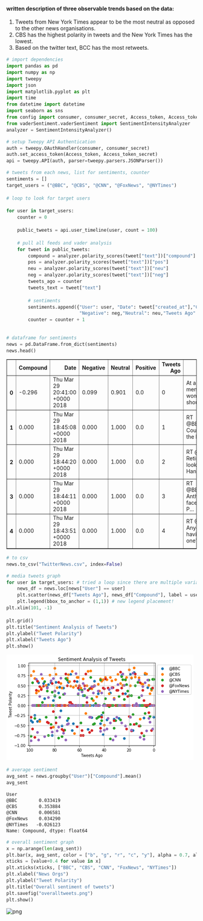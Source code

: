 #### written description of three observable trends based on the data:
1. Tweets from New York Times appear to be the most neutral as opposed to the other news organisations. 
2. CBS has the highest polarity in tweets and the New York Times has the lowest.
3. Based on the twitter text, BCC has the most retweets.


```python
# import dependencies
import pandas as pd
import numpy as np
import tweepy
import json
import matplotlib.pyplot as plt
import time
from datetime import datetime
import seaborn as sns
from config import consumer, consumer_secret, Access_token, Access_token_secret
from vaderSentiment.vaderSentiment import SentimentIntensityAnalyzer
analyzer = SentimentIntensityAnalyzer()
```


```python
# setup Tweepy API Authentication
auth = tweepy.OAuthHandler(consumer, consumer_secret)
auth.set_access_token(Access_token, Access_token_secret)
api = tweepy.API(auth, parser=tweepy.parsers.JSONParser())
```


```python
# tweets from each news, list for sentiments, counter
sentiments = []
target_users = ("@BBC", "@CBS", "@CNN", "@FoxNews", "@NYTimes")

# loop to look for target users

for user in target_users:
    counter = 0
    
    public_tweets = api.user_timeline(user, count = 100)
    
    # pull all feeds and vader analysis
    for tweet in public_tweets:
        compound = analyzer.polarity_scores(tweet["text"])["compound"]
        pos = analyzer.polarity_scores(tweet["text"])["pos"]
        neu = analyzer.polarity_scores(tweet["text"])["neu"]
        neg = analyzer.polarity_scores(tweet["text"])["neg"]
        tweets_ago = counter
        tweets_text = tweet["text"]
    
        # sentiments
        sentiments.append({"User": user, "Date": tweet["created_at"],"Compound": compound,"Positive": pos,
                           "Negative": neg,"Neutral": neu,"Tweets Ago": counter,"Twitter text" : tweets_text})
        counter = counter + 1
        
```


```python
# dataframe for sentiments
news = pd.DataFrame.from_dict(sentiments)
news.head()
```




<div>
<style scoped>
    .dataframe tbody tr th:only-of-type {
        vertical-align: middle;
    }

    .dataframe tbody tr th {
        vertical-align: top;
    }

    .dataframe thead th {
        text-align: right;
    }
</style>
<table border="1" class="dataframe">
  <thead>
    <tr style="text-align: right;">
      <th></th>
      <th>Compound</th>
      <th>Date</th>
      <th>Negative</th>
      <th>Neutral</th>
      <th>Positive</th>
      <th>Tweets Ago</th>
      <th>Twitter text</th>
      <th>User</th>
    </tr>
  </thead>
  <tbody>
    <tr>
      <th>0</th>
      <td>-0.296</td>
      <td>Thu Mar 29 20:41:00 +0000 2018</td>
      <td>0.099</td>
      <td>0.901</td>
      <td>0.0</td>
      <td>0</td>
      <td>At a time when men thought women shouldn't spe...</td>
      <td>@BBC</td>
    </tr>
    <tr>
      <th>1</th>
      <td>0.000</td>
      <td>Thu Mar 29 18:45:08 +0000 2018</td>
      <td>0.000</td>
      <td>1.000</td>
      <td>0.0</td>
      <td>1</td>
      <td>RT @BBCBreakfast: Counting down the hours unti...</td>
      <td>@BBC</td>
    </tr>
    <tr>
      <th>2</th>
      <td>0.000</td>
      <td>Thu Mar 29 18:44:20 +0000 2018</td>
      <td>0.000</td>
      <td>1.000</td>
      <td>0.0</td>
      <td>2</td>
      <td>RT @bbcrb: Retirement's looking rosy for Hank ...</td>
      <td>@BBC</td>
    </tr>
    <tr>
      <th>3</th>
      <td>0.000</td>
      <td>Thu Mar 29 18:44:11 +0000 2018</td>
      <td>0.000</td>
      <td>1.000</td>
      <td>0.0</td>
      <td>3</td>
      <td>RT @BBCNewsbeat: Anthony Joshua faces Joseph P...</td>
      <td>@BBC</td>
    </tr>
    <tr>
      <th>4</th>
      <td>0.000</td>
      <td>Thu Mar 29 18:43:51 +0000 2018</td>
      <td>0.000</td>
      <td>1.000</td>
      <td>0.0</td>
      <td>4</td>
      <td>RT @BBCOne: Anyone else having a 'chilled one'...</td>
      <td>@BBC</td>
    </tr>
  </tbody>
</table>
</div>




```python
# to csv
news.to_csv("TwitterNews.csv", index=False)
```


```python
# media tweets graph
for user in target_users: # tried a loop since there are multiple variables
    news_df = news.loc[news["User"] == user]
    plt.scatter(news_df["Tweets Ago"], news_df["Compound"], label = user)
    plt.legend(bbox_to_anchor = (1,1)) # new legend placement!
plt.xlim(101, -1)

plt.grid()
plt.title("Sentiment Analysis of Tweets")
plt.ylabel("Tweet Polarity")
plt.xlabel("Tweets Ago")
plt.show()
```


![png](output_5_0.png)



```python
# average sentiment
avg_sent = news.groupby("User")["Compound"].mean()
avg_sent
```




    User
    @BBC        0.033419
    @CBS        0.353884
    @CNN        0.006581
    @FoxNews    0.034290
    @NYTimes   -0.026123
    Name: Compound, dtype: float64




```python
# overall sentiment graph
x = np.arange(len(avg_sent))
plt.bar(x, avg_sent, color = ["b", "g", "r", "c", "y"], alpha = 0.7, align = "edge")
xticks = [value+0.4 for value in x]
plt.xticks(xticks, ["BBC", "CBS", "CNN", "FoxNews", "NYTimes"])
plt.xlabel("News Orgs")
plt.ylabel("Tweet Polarity")
plt.title("Overall sentiment of tweets")
plt.savefig("overalltweets.png")
plt.show()
```


![png](output_7_0.png)

